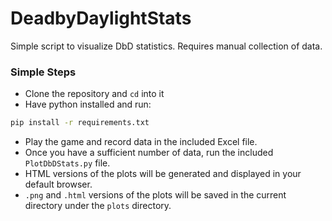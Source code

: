# DeadbyDaylightStats
Simple script to visualize DbD statistics. Requires manual collection of data.

### Simple Steps

- Clone the repository and `cd` into it
- Have python installed and run:
```bash
pip install -r requirements.txt
```
- Play the game and record data in the included Excel file.
- Once you have a sufficient number of data, run the included `PlotDbDStats.py` file.
- HTML versions of the plots will be generated and displayed in your default browser. 
- `.png` and `.html` versions of the plots will be saved in the current directory under the `plots` directory.
